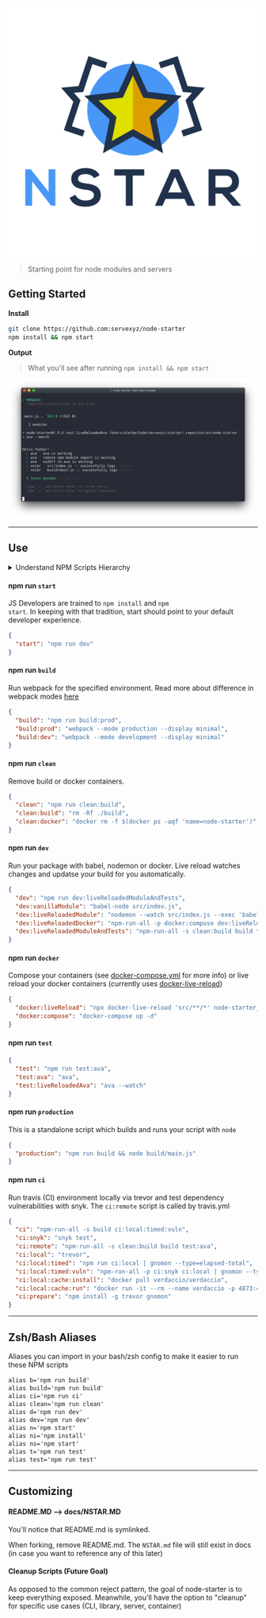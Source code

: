 ![logo](./docs/logo/NStar.svg)

> Starting point for node modules and servers

## Getting Started

**Install**

```sh
git clone https://github.com:servexyz/node-starter
npm install && npm start
```

**Output**

> What you'll see after running `npm install && npm start`

![npm-starter](./docs/npm_start.png)

---

## Use

<details>
<summary>Understand NPM Scripts Hierarchy</summary>

<h4>Parent scripts</h4>
<div style="border-left: 4px solid #E1E4E8; padding-left: 8px">The recommended way to use these parent commands is to point them at the child command that you'll use.</div>

<ul style="padding-top:5px">
<li><code>start</code> - Primary entry point; parent to dev</li>
<li><code>build</code> - Utility script; parent to build options</li>
<li><code>clean</code> - Utility script; intended to be used for docker & node_modules</li>
<li><code>dev</code> - Secondary entry point; parent to test</li>
<li><code>test</code> - Secondary entry point; &lt;<code>np</code>&gt; friendly </li>
<li><code>ci</code> - Utility script; parent to local and remote CI</li>
</ul>

<h4>Why parent & child scripts instead of inline?</h4>
By structuring it this way, you will be able to:

<ul style="padding-top:5px">
<li>use consistent bash aliases across multiple projects</li> 
<li>easily add/remove child scripts as needed</li> 
<li>make reusable child scripts across multiple parent scripts</li> 
</ul>
<hr />
</details>

#### npm run `start`

JS Developers are trained to <code>npm install</code> and <code>npm start</code>. In keeping with that tradition, start should point to your default developer experience.

```json
{
  "start": "npm run dev"
}
```

#### npm run `build`

Run webpack for the specified environment. Read more about difference in webpack modes <a href="https://webpack.js.org/configuration/mode/">here</a>

```json
{
  "build": "npm run build:prod",
  "build:prod": "webpack --mode production --display minimal",
  "build:dev": "webpack --mode development --display minimal"
}
```

#### npm run `clean`

Remove build or docker containers.

```json
{
  "clean": "npm run clean:build",
  "clean:build": "rm -Rf ./build",
  "clean:docker": "docker rm -f $(docker ps -aqf 'name=node-starter')"
}
```

#### npm run `dev`

Run your package with babel, nodemon or docker. Live reload watches changes and updatse your build for you automatically.

```json
{
  "dev": "npm run dev:liveReloadedModuleAndTests",
  "dev:vanillaModule": "babel-node src/index.js",
  "dev:liveReloadedModule": "nodemon --watch src/index.js --exec 'babel-node src/index.js'",
  "dev:liveReloadedDocker": "npm-run-all -p docker:compose dev:liveReloadedModule docker:liveReload ",
  "dev:liveReloadedModuleAndTests": "npm-run-all -s clean:build build test:liveReloadedAva"
}
```

#### npm run `docker`

Compose your containers (see <a href="https://github.com/servexyz/node-starter/blob/master/docker-compose.yml">docker-compose.yml</a> for more info) or live reload your docker containers (currently uses <a href="https://www.npmjs.com/package/docker-live-reload">docker-live-reload</a>)

```json
{
  "docker:liveReload": "npx docker-live-reload 'src/**/*' node-starter_server_1 /usr/src/server/src",
  "docker:compose": "docker-compose up -d"
}
```

#### npm run `test`

```json
{
  "test": "npm run test:ava",
  "test:ava": "ava",
  "test:liveReloadedAva": "ava --watch"
}
```

#### npm run `production`

This is a standalone script which builds and runs your script with <code>node</code>

```json
{
  "production": "npm run build && node build/main.js"
}
```

#### npm run `ci`

Run travis (CI) environment locally via trevor and test dependency vulnerabilities with snyk. The <code>ci:remote</code> script is called by travis.yml

```json
{
  "ci": "npm-run-all -s build ci:local:timed:vuln",
  "ci:snyk": "snyk test",
  "ci:remote": "npm-run-all -s clean:build build test:ava",
  "ci:local": "trevor",
  "ci:local:timed": "npm run ci:local | gnomon --type=elapsed-total",
  "ci:local:timed:vuln": "npm-run-all -p ci:snyk ci:local | gnomon --type=elapsed-total",
  "ci:local:cache:install": "docker pull verdaccio/verdaccio",
  "ci:local:cache:run": "docker run -it --rm --name verdaccio -p 4873:4873 verdaccio/verdaccio",
  "ci:prepare": "npm install -g trevor gnomon"
}
```

---

## Zsh/Bash Aliases

Aliases you can import in your bash/zsh config to make it easier to run these NPM scripts

```
alias b='npm run build'
alias build='npm run build'
alias ci='npm run ci'
alias clean='npm run clean'
alias d='npm run dev'
alias dev='npm run dev'
alias n='npm start'
alias ni='npm install'
alias ns='npm start'
alias t='npm run test'
alias test='npm run test'
```

---

## Customizing

#### README.MD --> docs/NSTAR.MD

You'll notice that README.md is symlinked.

When forking, remove README.md. The `NSTAR.md` file will still exist in docs (in case you want to reference any of this later)

#### Cleanup Scripts (Future Goal)

As opposed to the common reject pattern, the goal of node-starter is to keep everything exposed. Meanwhile, you'll have the option to "cleanup" for specific use cases (CLI, library, server, container)
